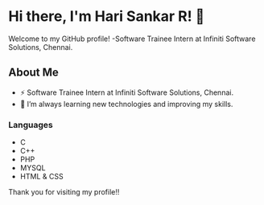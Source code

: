 # Hi there, I'm Hari Sankar R! 👋

Welcome to my GitHub profile!
-Software Trainee Intern at Infiniti Software Solutions, Chennai.

## About Me
- ⚡ Software Trainee Intern at Infiniti Software Solutions, Chennai.
- 🌱 I’m always learning new technologies and improving my skills.

### Languages
- C
- C++
- PHP
- MYSQL
- HTML & CSS

Thank you for visiting my profile!!


